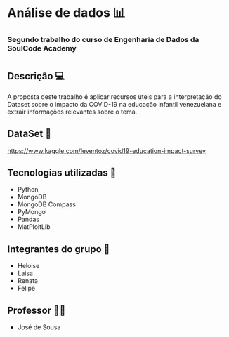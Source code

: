 # Análise de dados 📊
### Segundo trabalho do curso de Engenharia de Dados da SoulCode Academy
#
## Descrição 💻

A proposta deste trabalho é aplicar recursos úteis para a interpretação do Dataset sobre o impacto da COVID-19 na educação infantil venezuelana e extrair informações relevantes sobre o tema.

## DataSet 🎲
https://www.kaggle.com/leventoz/covid19-education-impact-survey

## Tecnologias utilizadas 📃
* Python
* MongoDB
* MongoDB Compass
* PyMongo
* Pandas
* MatPloitLib
 
## Integrantes do grupo 👀

* Heloise
* Laisa
* Renata
* Felipe

## Professor 👨‍🏫

* José de Sousa 

